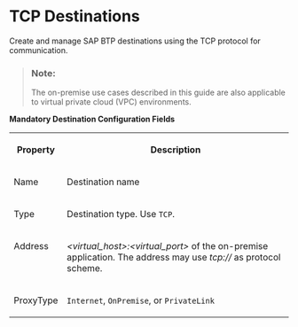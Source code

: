 <!-- loiof6d753f031a7482dac7a60bad815e07c -->

# TCP Destinations

Create and manage SAP BTP destinations using the TCP protocol for communication.

> ### Note:  
> The on-premise use cases described in this guide are also applicable to virtual private cloud \(VPC\) environments.

**Mandatory Destination Configuration Fields**


<table>
<tr>
<th valign="top">

Property

</th>
<th valign="top">

Description

</th>
</tr>
<tr>
<td valign="top">

Name

</td>
<td valign="top">

Destination name

</td>
</tr>
<tr>
<td valign="top">

Type

</td>
<td valign="top">

Destination type. Use `TCP`.

</td>
</tr>
<tr>
<td valign="top">

Address

</td>
<td valign="top">

*<virtual\_host\>:<virtual\_port\>* of the on-premise application. The address may use *tcp://* as protocol scheme.

</td>
</tr>
<tr>
<td valign="top">

ProxyType

</td>
<td valign="top">

`Internet`, `OnPremise`, or `PrivateLink`

</td>
</tr>
</table>

